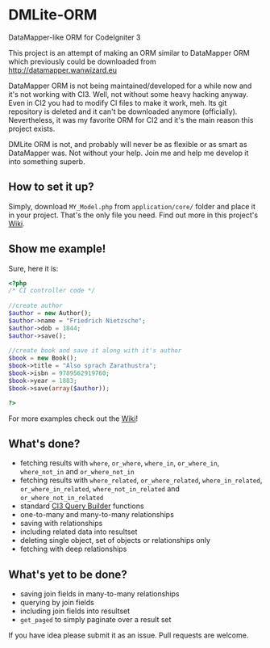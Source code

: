 # DMLite-ORM

DataMapper-like ORM for CodeIgniter 3

This project is an attempt of making an ORM similar to DataMapper ORM which previously could be downloaded from <http://datamapper.wanwizard.eu>

DataMapper ORM is not being maintained/developed for a while now and it's not working with CI3. Well, not without some heavy hacking anyway. Even in CI2 you had to modify CI files to make it work, meh. Its git repository is deleted and it can't be downloaded anymore (officially). Nevertheless, it was my favorite ORM for CI2 and it's the main reason this project exists.

DMLite ORM is not, and probably will never be as flexible or as smart as DataMapper was. Not without your help. Join me and help me develop it into something superb.

## How to set it up?

Simply, download `MY_Model.php` from `application/core/` folder and place it in your project. That's the only file you  need. Find out more in this project's [Wiki](https://github.com/avramovic/DMLite-ORM/wiki).

## Show me example!

Sure, here it is:

```php
<?php
/* CI controller code */
   
//create author
$author = new Author();
$author->name = "Friedrich Nietzsche";
$author->dob = 1844;
$author->save();
   
//create book and save it along with it's author
$book = new Book();
$book->title = "Also sprach Zarathustra";   
$book->isbn = 9789562919760;
$book->year = 1883;
$book->save(array($author));

?>
```

For more examples check out the [Wiki](https://github.com/avramovic/DMLite-ORM/wiki)!

## What's done?

* fetching results with `where`, `or_where`, `where_in`, `or_where_in`, `where_not_in` and `or_where_not_in`
* fetching results with `where_related`, `or_where_related`, `where_in_related`, `or_where_in_related`, `where_not_in_related` and `or_where_not_in_related`
* standard [CI3 Query Builder](http://www.codeigniter.com/userguide3/database/query_builder.html) functions
* one-to-many and many-to-many relationships
* saving with relationships
* including related data into resultset
* deleting single object, set of objects or relationships only
* fetching with deep relationships

## What's yet to be done?

* saving join fields in many-to-many relationships
* querying by join fields
* including join fields into resultset
* `get_paged` to simply paginate over a result set

If you have idea please submit it as an issue. Pull requests are welcome.
